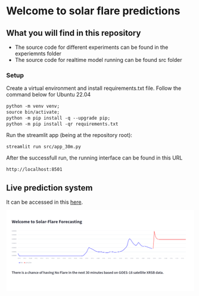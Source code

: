 # Welcome to solar flare predictions

## What you will find in this repository
- The source code for different experiments can be found in the experiemnts folder
- The source code for realtime model running can be found src folder

###  Setup
Create a virtual environment and install requirements.txt file. Follow the command below for Ubuntu  22.04
```
python -m venv venv; 
source bin/activate;
python -m pip install -q --upgrade pip;
python -m pip install -qr requirements.txt  
```
 Run the streamlit app (being at the repository root):
```
streamlit run src/app_30m.py
```       
After the successfull run, the running interface can be found in this URL 
```
http://localhost:8501
```
## Live prediction system 
It can be accessed in this [here](https://dissertation-solar-flare-prediction-30-min.streamlit.app/).  

![Alt text](media/UI_of_prediction_system.png)
